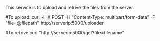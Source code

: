 This service is to upload and retrive the files from the server.

#To upload:
curl -i -X POST -H "Content-Type: multipart/form-data" -F "file=@filepath" http://serverip:5000/uploader

#To retrive
curl "http://serverip:5000/get?file=filename"